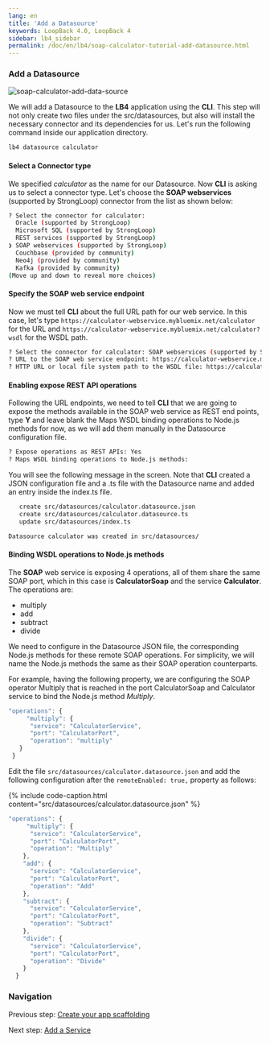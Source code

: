 ```yaml
---
lang: en
title: 'Add a Datasource'
keywords: LoopBack 4.0, LoopBack 4
sidebar: lb4_sidebar
permalink: /doc/en/lb4/soap-calculator-tutorial-add-datasource.html
---
```


### Add a Datasource

![soap-calculator-add-data-source](./imgs/loopback-example-soap-calculator_figure2.png)

We will add a Datasource to the **LB4** application using the **CLI**. This step
will not only create two files under the src/datasources, but also will install
the necessary connector and its dependencies for us. Let's run the following
command inside our application directory.

```sh
lb4 datasource calculator
```

#### Select a Connector type

We specified _calculator_ as the name for our Datasource. Now **CLI** is asking
us to select a connector type. Let's choose the **SOAP webservices** (supported
by StrongLoop) connector from the list as shown below:

```sh
? Select the connector for calculator:
  Oracle (supported by StrongLoop)
  Microsoft SQL (supported by StrongLoop)
  REST services (supported by StrongLoop)
❯ SOAP webservices (supported by StrongLoop)
  Couchbase (provided by community)
  Neo4j (provided by community)
  Kafka (provided by community)
(Move up and down to reveal more choices)
```

#### Specify the SOAP web service endpoint

Now we must tell **CLI** about the full URL path for our web service. In this
case, let's type `https://calculator-webservice.mybluemix.net/calculator` for
the URL and `https://calculator-webservice.mybluemix.net/calculator?wsdl` for
the WSDL path.

```sh
? Select the connector for calculator: SOAP webservices (supported by StrongLoop)
? URL to the SOAP web service endpoint: https://calculator-webservice.mybluemix.net/calculator
? HTTP URL or local file system path to the WSDL file: https://calculator-webservice.mybluemix.net/calculator?wsdl
```

#### Enabling expose REST API operations

Following the URL endpoints, we need to tell **CLI** that we are going to expose
the methods available in the SOAP web service as REST end points, type **Y** and
leave blank the Maps WSDL binding operations to Node.js methods for now, as we
will add them manually in the Datasource configuration file.

```sh
? Expose operations as REST APIs: Yes
? Maps WSDL binding operations to Node.js methods:
```

You will see the following message in the screen. Note that **CLI** created a
JSON configuration file and a .ts file with the Datasource name and added an
entry inside the index.ts file.

```sh
   create src/datasources/calculator.datasource.json
   create src/datasources/calculator.datasource.ts
   update src/datasources/index.ts

Datasource calculator was created in src/datasources/
```

#### Binding WSDL operations to Node.js methods

The **SOAP** web service is exposing 4 operations, all of them share the same
SOAP port, which in this case is **CalculatorSoap** and the service
**Calculator**. The operations are:

- multiply
- add
- subtract
- divide

We need to configure in the Datasource JSON file, the corresponding Node.js
methods for these remote SOAP operations. For simplicity, we will name the
Node.js methods the same as their SOAP operation counterparts.

For example, having the following property, we are configuring the SOAP operator
Multiply that is reached in the port CalculatorSoap and Calculator service to
bind the Node.js method _Multiply_.

```ts
"operations": {
     "multiply": {
      "service": "CalculatorService",
      "port": "CalculatorPort",
      "operation": "multiply"
   }
 }
```

Edit the file `src/datasources/calculator.datasource.json` and add the following
configuration after the `remoteEnabled: true,` property as follows:

{% include code-caption.html content="src/datasources/calculator.datasource.json" %}

```ts
"operations": {
     "multiply": {
      "service": "CalculatorService",
      "port": "CalculatorPort",
      "operation": "Multiply"
    },
    "add": {
      "service": "CalculatorService",
      "port": "CalculatorPort",
      "operation": "Add"
    },
    "subtract": {
      "service": "CalculatorService",
      "port": "CalculatorPort",
      "operation": "Subtract"
    },
    "divide": {
      "service": "CalculatorService",
      "port": "CalculatorPort",
      "operation": "Divide"
    }
  }
```

### Navigation

Previous step:
[Create your app scaffolding](soap-calculator-tutorial-scaffolding.md)

Next step: [Add a Service](soap-calculator-tutorial-add-service.md)
